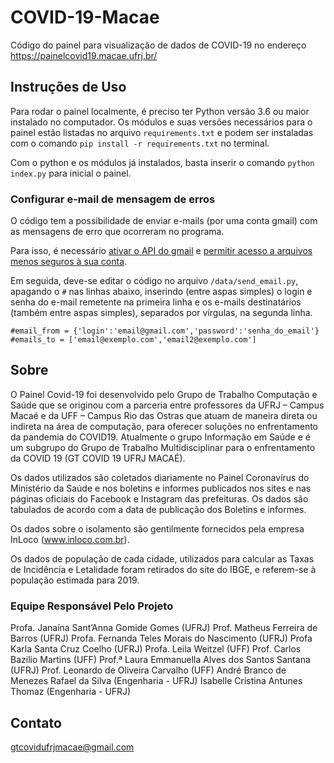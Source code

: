 # COVID-19-Macae
Código do painel para visualização de dados de COVID-19 no endereço https://painelcovid19.macae.ufrj.br/

## Instruções de Uso
Para rodar o painel localmente, é preciso ter Python versão 3.6 ou maior instalado no computador. Os módulos e suas versões necessários para o painel estão listadas no arquivo `requirements.txt` e podem ser instaladas com o comando `pip install -r requirements.txt` no terminal.

Com o python e os módulos já instalados, basta inserir o comando `python index.py` para inicial o painel.

### Configurar e-mail de mensagem de erros
O código tem a possibilidade de enviar e-mails (por uma conta gmail) com as mensagens de erro que ocorreram no programa.

Para isso, é necessário [ativar o API do gmail](https://developers.google.com/gmail/api/quickstart/python) e [permitir acesso a arquivos menos seguros à sua conta](https://myaccount.google.com/security).

Em seguida, deve-se editar o código no arquivo `/data/send_email.py`, apagando o `#` nas linhas abaixo, inserindo (entre aspas simples) o login e senha do e-mail remetente na primeira linha e os e-mails destinatários (também entre aspas simples), separados por vírgulas, na segunda linha.
```
#email_from = {'login':'email@gmail.com','password':'senha_do_email'}
#emails_to = ['email@exemplo.com','email2@exemplo.com']
```

## Sobre
O Painel Covid-19 foi desenvolvido pelo Grupo de Trabalho Computação e Saúde que se originou com a parceria entre professores da UFRJ – Campus Macaé e da UFF – Campus Rio das Ostras que atuam de maneira direta ou indireta na área de computação, para oferecer soluções no enfrentamento da pandemia do COVID19. Atualmente o grupo Informação em Saúde e é um subgrupo do Grupo de Trabalho Multidisciplinar para o enfrentamento da COVID 19 (GT COVID 19 UFRJ MACAÉ).

Os dados utilizados são coletados diariamente no Painel Coronavírus do Ministério da Saúde e nos boletins e informes publicados nos sites e nas páginas oficiais do Facebook e Instagram das prefeituras. Os dados são tabulados de acordo com a data de publicação dos Boletins e informes.

Os dados sobre o isolamento são gentilmente fornecidos pela empresa InLoco (www.inloco.com.br).

Os dados de população de cada cidade, utilizados para calcular as Taxas de Incidência e Letalidade foram retirados do site do IBGE, e referem-se à população estimada para 2019.

### Equipe Responsável Pelo Projeto
Profa. Janaína Sant’Anna Gomide Gomes (UFRJ)
Prof. Matheus Ferreira de Barros (UFRJ)
Profa. Fernanda Teles Morais do Nascimento (UFRJ)
Profa Karla Santa Cruz Coelho (UFRJ)
Profa. Leila Weitzel (UFF)
Prof. Carlos Bazilio Martins (UFF)
Prof.ª Laura Emmanuella Alves dos Santos Santana (UFRJ)
Prof. Leonardo de Oliveira Carvalho (UFF)
André Branco de Menezes Rafael da Silva (Engenharia - UFRJ)
Isabelle Cristina Antunes Thomaz (Engenharia - UFRJ)

## Contato
gtcovidufrjmacae@gmail.com
